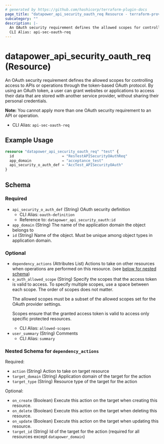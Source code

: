 ```yaml
---
# generated by https://github.com/hashicorp/terraform-plugin-docs
page_title: "datapower_api_security_oauth_req Resource - terraform-provider-datapower"
subcategory: ""
description: |-
  An OAuth security requirement defines the allowed scopes for controlling access to APIs or operations through the token-based OAuth protocol. By using an OAuth token, a user can grant websites or applications to access their data that are stored with another service provider, without sharing their personal credentials. Note: You cannot apply more than one OAuth security requirement to an API or operation.
  CLI Alias: api-sec-oauth-req
---
```


# datapower_api_security_oauth_req (Resource)

An OAuth security requirement defines the allowed scopes for controlling access to APIs or operations through the token-based OAuth protocol. By using an OAuth token, a user can grant websites or applications to access their data that are stored with another service provider, without sharing their personal credentials. <p><b>Note:</b> You cannot apply more than one OAuth security requirement to an API or operation.</p>
  - CLI Alias: `api-sec-oauth-req`

## Example Usage

```terraform
resource "datapower_api_security_oauth_req" "test" {
  id                      = "ResTestAPISecurityOAuthReq"
  app_domain              = "acceptance_test"
  api_security_o_auth_def = "AccTest_APISecurityOAuth"
}
```

<!-- schema generated by tfplugindocs -->
## Schema

### Required

- `api_security_o_auth_def` (String) OAuth security definition
  - CLI Alias: `oauth-definition`
  - Reference to: `datapower_api_security_oauth:id`
- `app_domain` (String) The name of the application domain the object belongs to
- `id` (String) Name of the object. Must be unique among object types in application domain.

### Optional

- `dependency_actions` (Attributes List) Actions to take on other resources when operations are performed on this resource. (see [below for nested schema](#nestedatt--dependency_actions))
- `o_auth_allowed_scope` (String) Specify the scopes that the access token is valid to access. To specify multiple scopes, use a space between each scope. The order of scopes does not matter. <p>The allowed scopes must be a subset of the allowed scopes set for the OAuth provider settings.</p><p>Scopes ensure that the granted access token is valid to access only specific protected resources.</p>
  - CLI Alias: `allowed-scopes`
- `user_summary` (String) Comments
  - CLI Alias: `summary`

<a id="nestedatt--dependency_actions"></a>
### Nested Schema for `dependency_actions`

Required:

- `action` (String) Action to take on target resource
- `target_domain` (String) Application domain of the target for the action
- `target_type` (String) Resource type of the target for the action

Optional:

- `on_create` (Boolean) Execute this action on the target when creating this resource.
- `on_delete` (Boolean) Execute this action on the target when deleting this resource.
- `on_update` (Boolean) Execute this action on the target when updating this resource.
- `target_id` (String) Id of the target for the action (required for all resources except `datapower_domain`)
